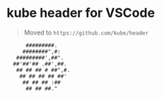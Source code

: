 # kube header for VSCode

> Moved to `https://github.com/kube/header`

```
      #########.
     ########",#:
   #########',##".
  ##'##'## .##',##.
   ## ## ## # ##",#.
    ## ## ## ## ##'
     ## ## ## :##
      ## ## ##."
```
